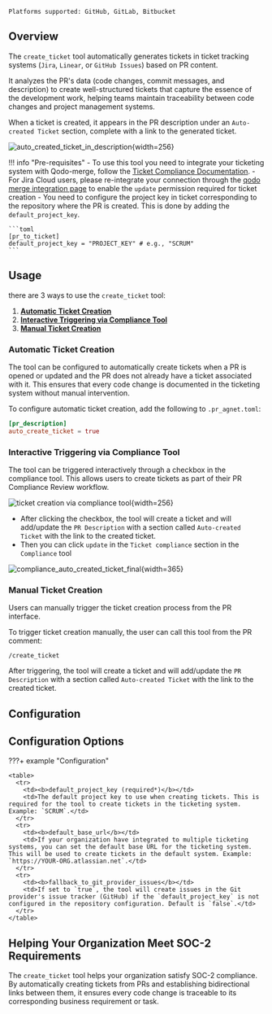 `Platforms supported: GitHub, GitLab, Bitbucket`

## Overview
The `create_ticket` tool automatically generates tickets in ticket tracking systems (`Jira`, `Linear`, or `GitHub Issues`) based on PR content.

It analyzes the PR's data (code changes, commit messages, and description) to create well-structured tickets that capture the essence of the development work, helping teams maintain traceability between code changes and project management systems.

When a ticket is created, it appears in the PR description under an `Auto-created Ticket` section, complete with a link to the generated ticket.

![auto_created_ticket_in_description](https://codium.ai/images/pr_agent/auto_created_ticket_in_description.png){width=256}

!!! info "Pre-requisites"
    - To use this tool you need to integrate your ticketing system with Qodo-merge, follow the [Ticket Compliance Documentation](https://qodo-merge-docs.qodo.ai/core-abilities/fetching_ticket_context/).
    - For Jira Cloud users, please re-integrate your connection through the [qodo merge integration page](https://app.qodo.ai/qodo-merge/integrations) to enable the `update` permission required for ticket creation
    - You need to configure the project key in ticket corresponding to the repository where the PR is created. This is done by adding the `default_project_key`.

    ```toml
    [pr_to_ticket]
    default_project_key = "PROJECT_KEY" # e.g., "SCRUM"
    ```

## Usage
there are 3 ways to use the `create_ticket` tool:

1. [**Automatic Ticket Creation**](#automatic-ticket-creation)
2. [**Interactive Triggering via Compliance Tool**](#interactive-triggering-via-compliance-tool)
3. [**Manual Ticket Creation**](#manual-ticket-creation)

### Automatic Ticket Creation
The tool can be configured to automatically create tickets when a PR is opened or updated and the PR does not already have a ticket associated with it. 
This ensures that every code change is documented in the ticketing system without manual intervention.

To configure automatic ticket creation, add the following to `.pr_agnet.toml`:

```toml
[pr_description]
auto_create_ticket = true
```

### Interactive Triggering via Compliance Tool
The tool can be triggered interactively through a checkbox in the compliance tool. This allows users to create tickets as part of their PR Compliance Review workflow.

![ticket creation via compliance tool](https://codium.ai/images/pr_agent/ticket_creation_from_compliance1.png){width=256}

- After clicking the checkbox, the tool will create a ticket and will add/update the `PR Description` with a section called `Auto-created Ticket` with the link to the created ticket.
- Then you can click `update` in the `Ticket compliance` section in the `Compliance` tool 

![compliance_auto_created_ticket_final](https://codium.ai/images/pr_agent/compliance_auto_created_ticket_final.png){width=365}

### Manual Ticket Creation
Users can manually trigger the ticket creation process from the PR interface.

To trigger ticket creation manually, the user can call this tool from the PR comment:

```
/create_ticket
```

After triggering, the tool will create a ticket and will add/update the `PR Description` with a section called `Auto-created Ticket` with the link to the created ticket.


## Configuration

## Configuration Options

???+ example "Configuration"

    <table>
      <tr>
        <td><b>default_project_key (required*)</b></td>
        <td>The default project key to use when creating tickets. This is required for the tool to create tickets in the ticketing system. Example: `SCRUM`.</td>
      </tr>
      <tr>
        <td><b>default_base_url</b></td>
        <td>If your organization have integrated to multiple ticketing systems, you can set the default base URL for the ticketing system. This will be used to create tickets in the default system. Example: `https://YOUR-ORG.atlassian.net`.</td>
      </tr>
      <tr>
        <td><b>fallback_to_git_provider_issues</b></td>
        <td>If set to `true`, the tool will create issues in the Git provider's issue tracker (GitHub) if the `default_project_key` is not configured in the repository configuration. Default is `false`.</td>
      </tr>
    </table>


## Helping Your Organization Meet SOC-2 Requirements
The `create_ticket` tool helps your organization satisfy SOC-2 compliance. By automatically creating tickets from PRs and establishing bidirectional links between them, it ensures every code change is traceable to its corresponding business requirement or task.
